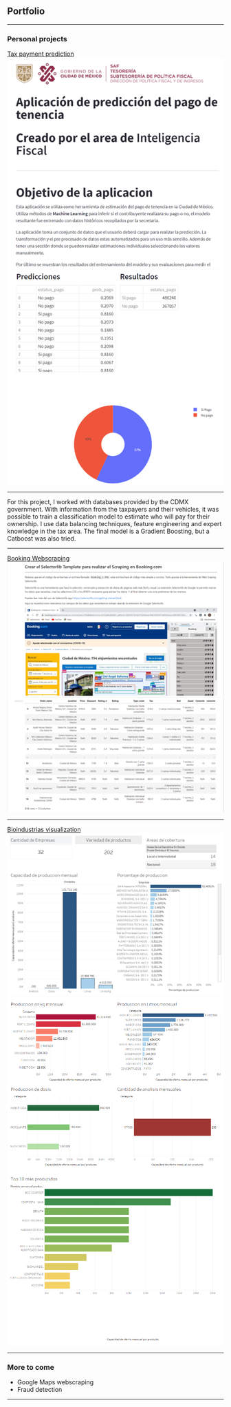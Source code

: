 ## Portfolio

---

### Personal projects

[Tax payment prediction](https://github.com/kamolui/TenenciaApp)
<img src="image/model_1.png?raw=true"/>
<img src="image/model_2.png?raw=true"/>

---

For this project, I worked with databases provided by the CDMX government. With information from the taxpayers and their vehicles, it was possible to train a classification model to estimate who will pay for their ownership. 
I use data balancing techniques, feature engineering and expert knowledge in the tax area. 
The final model is a Gradient Boosting, but a Catboost was also tried. 

---
[Booking Webscraping](https://github.com/kamolui/booking-Webscraping)
<img src="image/web_1.png?raw=true"/>
<img src="image/web_2.png?raw=true"/>

---
[Bioindustrias visualization](https://github.com/kamolui/Bioindustrias)
<img src="image/general_info.png?raw=true"/>
<img src="image/production.png?raw=true"/>
<img src="image/top_10.png?raw=true"/>

---

### More to come

- Google Maps webscraping
- Fraud detection 


---
